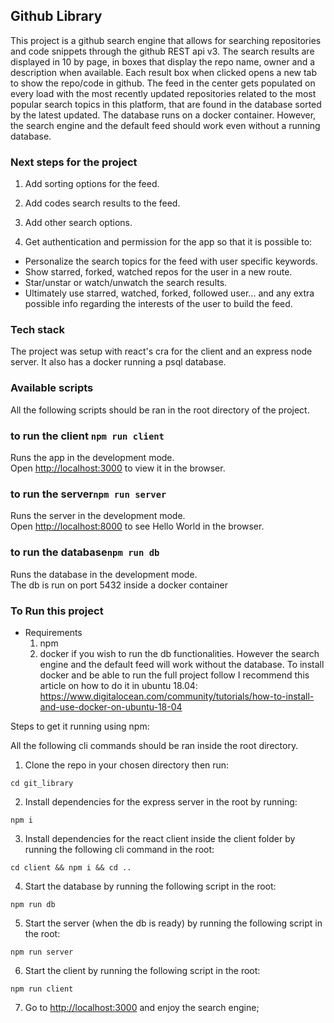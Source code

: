 ## Github Library

This project is a github search engine that allows for searching repositories and code snippets through the github REST api v3.
The search results are displayed in 10 by page, in boxes that display the repo name, owner and a description when available. Each result box when clicked opens a new tab to show the repo/code in github.
The feed in the center gets populated on every load with the most recently updated repositories related to the most popular search topics in this platform, that are found in the database sorted by the latest updated.
The database runs on a docker container. However, the search engine and the default feed should work even without a running database.

### Next steps for the project

1.  Add sorting options for the feed.

2.  Add codes search results to the feed.

3.  Add other search options.

4.  Get authentication and permission for the app so that it is possible to:

- Personalize the search topics for the feed with user specific keywords.
- Show starred, forked, watched repos for the user in a new route.
- Star/unstar or watch/unwatch the search results.
- Ultimately use starred, watched, forked, followed user... and any extra possible info regarding the interests of the user to build the feed.

### Tech stack

The project was setup with react's cra for the client and an express node server. It also has a docker running a psql database.

### Available scripts

All the following scripts should be ran in the root directory of the project.

### to run the client `npm run client`

Runs the app in the development mode.<br>
Open [http://localhost:3000](http://localhost:3000) to view it in the browser.

### to run the server`npm run server`

Runs the server in the development mode.<br>
Open [http://localhost:8000](http://localhost:8000) to see Hello World in the browser.

### to run the database`npm run db`

Runs the database in the development mode.<br>
The db is run on port 5432 inside a docker container

### To Run this project

- Requirements
  1. npm
  2. docker if you wish to run the db functionalities. However the search engine and the default feed will work without the database. To install docker and be able to run the full project follow I recommend this article on how to do it in ubuntu 18.04: https://www.digitalocean.com/community/tutorials/how-to-install-and-use-docker-on-ubuntu-18-04

Steps to get it running using npm:

All the following cli commands should be ran inside the root directory.

1.  Clone the repo in your chosen directory then run:

```
cd git_library
```

2.  Install dependencies for the express server in the root by running:

```
npm i
```

3.  Install dependencies for the react client inside the client folder by running the following cli command in the root:

```
cd client && npm i && cd ..
```

4.  Start the database by running the following script in the root:

```
npm run db
```

5.  Start the server (when the db is ready) by running the following script in the root:

```
npm run server
```

6.  Start the client by running the following script in the root:

```
npm run client
```

7.  Go to [http://localhost:3000](http://localhost:3000) and enjoy the search engine;
